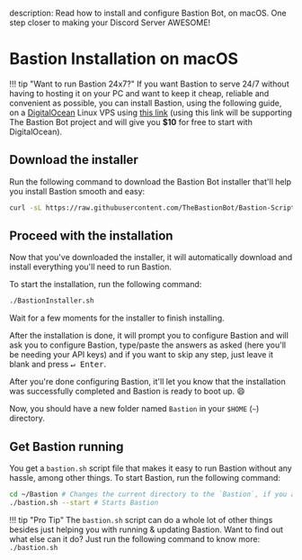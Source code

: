 description: Read how to install and configure Bastion Bot, on macOS. One step closer to making your Discord Server AWESOME!

# Bastion Installation on macOS

!!! tip "Want to run Bastion 24x7?"
    If you want Bastion to serve 24/7 without having to hosting it on your
    PC and want to keep it cheap, reliable and convenient as possible, you can
    install Bastion, using the following guide, on a [DigitalOcean](https://m.do.co/c/0ee6cb9c7ee0)
    Linux VPS using [this link](https://m.do.co/c/0ee6cb9c7ee0) (using this link
    will be supporting The Bastion Bot project and will give you **$10** for
    free to start with DigitalOcean).

## Download the installer

Run the following command to download the Bastion Bot installer that'll help
you install Bastion smooth and easy:
```bash
curl -sL https://raw.githubusercontent.com/TheBastionBot/Bastion-Scripts/master/BastionInstaller_macOS.sh -o BastionInstaller.sh && chmod +x BastionInstaller.sh
```

## Proceed with the installation

Now that you've downloaded the installer, it will automatically download and
install everything you'll need to run Bastion.

To start the installation, run the following command:
```bash
./BastionInstaller.sh
```

Wait for a few moments for the installer to finish installing.

After the installation is done, it will prompt you to configure Bastion and will
ask you to configure Bastion, type/paste the answers as asked (here you'll be
needing your API keys) and if you want to skip any step, just leave it blank and
press <kbd>&crarr; Enter</kbd>.

After you're done configuring Bastion, it'll let you know that the installation
was successfully completed and Bastion is ready to boot up. :smile:

Now, you should have a new folder named `Bastion` in your `$HOME` (`~`)
directory.

## Get Bastion running

You get a `bastion.sh` script file that makes it easy to run Bastion without
any hassle, among other things. To start Bastion, run the following command:
```bash
cd ~/Bastion # Changes the current directory to the `Bastion`, if you aren't already there.
./bastion.sh --start # Starts Bastion
```

!!! tip "Pro Tip"
    The `bastion.sh` script can do a whole lot of other things besides just
    helping you with running & updating Bastion. Want to find out what else
    can it do? Just run the following command to know more: `./bastion.sh`
